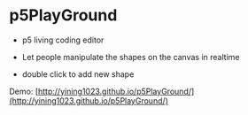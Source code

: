 # p5PlayGround

* p5 living coding editor

* Let people manipulate the shapes on the canvas in realtime

* double click to add new shape

Demo: [http://yining1023.github.io/p5PlayGround/](http://yining1023.github.io/p5PlayGround/) 